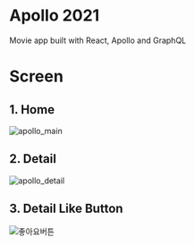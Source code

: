 # Apollo 2021

Movie app built with React, Apollo and GraphQL

# Screen

## 1. Home

![apollo_main](https://user-images.githubusercontent.com/63832678/100515965-a3b71300-31c3-11eb-97c4-da05ed5ee335.png)

## 2. Detail

![apollo_detail](https://user-images.githubusercontent.com/63832678/100515968-aa458a80-31c3-11eb-98d1-826f878bc89d.png)

## 3. Detail Like Button

![좋아요버튼](https://user-images.githubusercontent.com/63832678/100537204-ba17aa00-3269-11eb-8c8d-7283c336b410.png)
